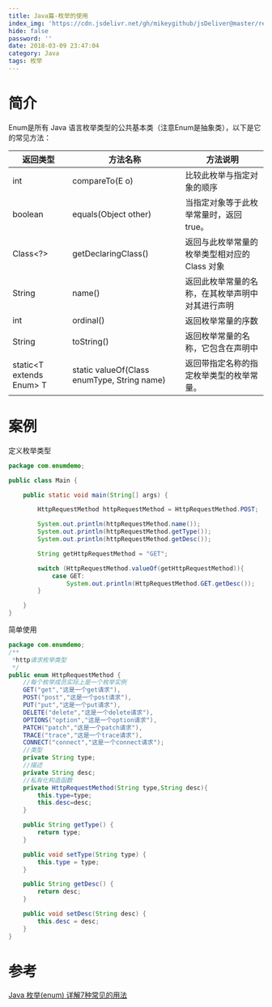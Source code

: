 ```yaml
---
title: Java篇-枚举的使用
index_img: 'https://cdn.jsdelivr.net/gh/mikeygithub/jsDeliver@master/resource/img/javamj.png'
hide: false
password: ''
date: 2018-03-09 23:47:04
category: Java
tags: 枚举
---
```


# 简介

>

Enum是所有 Java 语言枚举类型的公共基本类（注意Enum是抽象类），以下是它的常见方法：

| 返回类型 | 方法名称 | 方法说明 |
| -------- | -------- | -------- |
|int	|compareTo(E o)|	比较此枚举与指定对象的顺序|
|boolean|	equals(Object other)|	当指定对象等于此枚举常量时，返回 true。|
|Class<?>|	getDeclaringClass()	|返回与此枚举常量的枚举类型相对应的 Class 对象|
|String|	name()	|返回此枚举常量的名称，在其枚举声明中对其进行声明|
|int|	ordinal()|	返回枚举常量的序数|（它在枚举声明中的位置，其中初始常量序数为零）|
|String|	toString()	|返回枚举常量的名称，它包含在声明中|
|static<T extends Enum<T>> T	|static valueOf(Class<T> enumType, String name)	|返回带指定名称的指定枚举类型的枚举常量。|


# 案例


定义枚举类型
```java
package com.enumdemo;

public class Main {

    public static void main(String[] args) {

        HttpRequestMethod httpRequestMethod = HttpRequestMethod.POST;

        System.out.println(httpRequestMethod.name());
        System.out.println(httpRequestMethod.getType());
        System.out.println(httpRequestMethod.getDesc());

        String getHttpRequestMethod = "GET";

        switch (HttpRequestMethod.valueOf(getHttpRequestMethod)){
            case GET:
                System.out.println(HttpRequestMethod.GET.getDesc());
        }

    }
}
```

简单使用
```java
package com.enumdemo;
/**
 *http请求枚举类型
 */
public enum HttpRequestMethod {
    //每个枚举成员实际上是一个枚举实例
    GET("get","这是一个get请求"),
    POST("post","这是一个post请求"),
    PUT("put","这是一个put请求"),
    DELETE("delete","这是一个delete请求"),
    OPTIONS("option","这是一个option请求"),
    PATCH("patch","这是一个patch请求"),
    TRACE("trace","这是一个trace请求"),
    CONNECT("connect","这是一个connect请求");
    //类型
    private String type;
    //描述
    private String desc;
    //私有化构造函数
    private HttpRequestMethod(String type,String desc){
        this.type=type;
        this.desc=desc;
    }

    public String getType() {
        return type;
    }

    public void setType(String type) {
        this.type = type;
    }

    public String getDesc() {
        return desc;
    }

    public void setDesc(String desc) {
        this.desc = desc;
    }
}
```

# 参考

[Java 枚举(enum) 详解7种常见的用法](https://blog.csdn.net/qq_39949109/article/details/80432477)